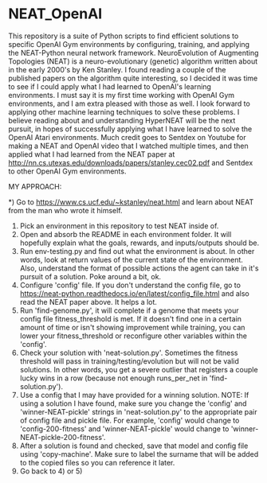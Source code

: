 # NEAT_OpenAI

This repository is a suite of Python scripts to find efficient solutions to specific OpenAI Gym environments by configuring, training, and applying the NEAT-Python neural network framework. NeuroEvolution of Augmenting Topologies (NEAT) is a neuro-evolutionary (genetic) algorithm written about in the early 2000's by Ken Stanley. I found reading a couple of the published papers on the algorithm quite interesting, so I decided it was time to see if I could apply what I had learned to OpenAI's learning environments. I must say it is my first time working with OpenAI Gym environments, and I am extra pleased with those as well. I look forward to applying other machine learning techniques to solve these problems. I believe reading about and understanding HyperNEAT will be the next pursuit, in hopes of successfully applying what I have learned to solve the OpenAI Atari environments. Much credit goes to Sentdex on Youtube for making a NEAT and OpenAI video that I watched multiple times, and then applied what I had learned from the NEAT paper at http://nn.cs.utexas.edu/downloads/papers/stanley.cec02.pdf and Sentdex to other OpenAI Gym environments.

MY APPROACH:

*) Go to https://www.cs.ucf.edu/~kstanley/neat.html and learn about NEAT from the man who wrote it himself.
1) Pick an environment in this repository to test NEAT inside of.
2) Open and absorb the README in each environment folder. It will hopefully explain what the goals, rewards, and inputs/outputs should be.
3) Run env-testing.py and find out what the environment is about. In other words, look at return values of the current state of the environment. Also, understand the format of possible actions the agent can take in it's pursuit of a solution. Poke around a bit, ok. 
4) Configure 'config' file. If you don't understand the config file, go to https://neat-python.readthedocs.io/en/latest/config_file.html and also read the NEAT paper above. It helps a lot.
5) Run 'find-genome.py', it will complete if a genome that meets your config file fitness_threshold is met. If it doesn't find one in a certain amount of time or isn't showing improvement while training, you can lower your fitness_threshold or reconfigure other variables within the 'config'.
6) Check your solution with 'neat-solution.py'. Sometimes the fitness threshold will pass in training/testing/evolution but will not be valid solutions. In other words, you get a severe outlier that registers a couple lucky wins in a row (because not enough runs_per_net in 'find-solution.py').
7) Use a config that I may have provided for a winning solution.
    NOTE: If using a solution I have found, make sure you change the 'config' and 'winner-NEAT-pickle' strings in 'neat-solution.py' to the appropriate pair of config file and pickle file. For example, 'config' would change to 'config-200-fitness' and 'winner-NEAT-pickle' would change to 'winner-NEAT-pickle-200-fitness'.
8) After a solution is found and checked, save that model and config file using 'copy-machine'. Make sure to label the surname that will be added to the copied files so you can reference it later. 
9) Go back to 4) or 5)
